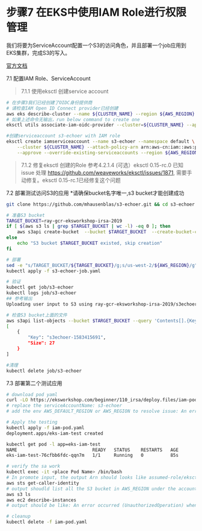 # 步骤7 在EKS中使用IAM Role进行权限管理
我们将要为ServiceAccount配置一个S3的访问角色，并且部署一个job应用到EKS集群，完成S3的写入。

[官方文档](https://aws.amazon.com/blogs/opensource/introducing-fine-grained-iam-roles-service-accounts/)

7.1 配置IAM Role、ServiceAccount

>7.1.1 使用eksctl 创建service account 

```bash
# 在步骤3我们已经创建了OIDC身份提供商 
# 请检查IAM Open ID Connect provider已经创建
aws eks describe-cluster --name ${CLUSTER_NAME} --region ${AWS_REGION} --query cluster.identity.oidc.issuer --output text
# 如果上述命令无输出，run below command to create one
eksctl utils associate-iam-oidc-provider --cluster=${CLUSTER_NAME} --approve --region ${AWS_REGION}

#创建serviceaccount s3-echoer with IAM role
eksctl create iamserviceaccount --name s3-echoer --namespace default \
    --cluster ${CLUSTER_NAME} --attach-policy-arn arn:aws-cn:iam::aws:policy/AmazonS3FullAccess \
    --approve --override-existing-serviceaccounts --region ${AWS_REGION}

```

>7.1.2 修复eksctl 创建的Role
参考4.2.1.4 (可选）eksctl 0.15-rc.0 已知issue 处理
https://github.com/weaveworks/eksctl/issues/1871, 需要手动修复。eksctl 0.15-rc.1已经修复这个问题


7.2 部署测试访问S3的应用
*请确保bucket名字唯一,s3 bucket才能创建成功

```bash
git clone https://github.com/mhausenblas/s3-echoer.git && cd s3-echoer

# 准备S3 bucket
TARGET_BUCKET=ray-gcr-eksworkshop-irsa-2019
if [ $(aws s3 ls | grep $TARGET_BUCKET | wc -l) -eq 0 ]; then
    aws s3api create-bucket  --bucket $TARGET_BUCKET  --create-bucket-configuration LocationConstraint=$AWS_REGION  --region $AWS_REGION
else
    echo "S3 bucket $TARGET_BUCKET existed, skip creation"
fi

# 部署
sed -e "s/TARGET_BUCKET/${TARGET_BUCKET}/g;s/us-west-2/${AWS_REGION}/g" s3-echoer-job.yaml.template > s3-echoer-job.yaml
kubectl apply -f s3-echoer-job.yaml

# 验证
kubectl get job/s3-echoer
kubectl logs job/s3-echoer
## 参考输出
Uploading user input to S3 using ray-gcr-eksworkshop-irsa-2019/s3echoer-1583415691

# 检查S3 bucket上面的文件
aws s3api list-objects --bucket $TARGET_BUCKET --query 'Contents[].{Key: Key, Size: Size}'  --region $AWS_REGION
[
    {
        "Key": "s3echoer-1583415691",
        "Size": 27
    }
]

#清理
kubectl delete job/s3-echoer
```

7.3 部署第二个测试应用
```bash
# download pod yaml
curl -LO https://eksworkshop.com/beginner/110_irsa/deploy.files/iam-pod.yaml
# replace the serviceAccountName: s3-echoer
# add the env AWS_DEFAULT_REGION or AWS_REGION to resolve issue: An error occurred (InvalidIdentityToken) when calling the AssumeRoleWithWebIdentity operation: No OpenIDConnect provider found in your account for

# Apply the testing
kubectl apply -f iam-pod.yaml
deployment.apps/eks-iam-test created

kubectl get pod -l app=eks-iam-test
NAME                            READY   STATUS    RESTARTS   AGE
eks-iam-test-76cfbb6fdc-qqn7m   1/1     Running   0          85s

# verify the sa work
kubectl exec -it <place Pod Name> /bin/bash
# In promote input, the output Arn should looks like assumed-role/eksctl-gcr-zhy-eksworkshop-addon-iamservicea-Role
aws sts get-caller-identity
# output shoudld list all the S3 bucket in AWS_REGION under the account 
aws s3 ls
aws ec2 describe-instances
# output should be like: An error occurred (UnauthorizedOperation) when calling the DescribeInstances operation: You are not authorized to perform this operation.

# cleanup
kubectl delete -f iam-pod.yaml

```
